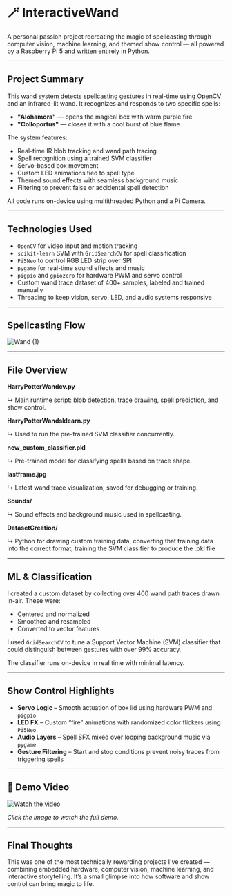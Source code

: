 # 🪄 InteractiveWand

A personal passion project recreating the magic of spellcasting through computer vision, machine learning, and themed show control — all powered by a Raspberry Pi 5 and written entirely in Python.

---

## Project Summary

This wand system detects spellcasting gestures in real-time using OpenCV and an infrared-lit wand. It recognizes and responds to two specific spells:

- **"Alohamora"** — opens the magical box with warm purple fire  
- **"Colloportus"** — closes it with a cool burst of blue flame  

The system features:

- Real-time IR blob tracking and wand path tracing
- Spell recognition using a trained SVM classifier
- Servo-based box movement
- Custom LED animations tied to spell type
- Themed sound effects with seamless background music
- Filtering to prevent false or accidental spell detection

All code runs on-device using multithreaded Python and a Pi Camera.

---

## Technologies Used

- `OpenCV` for video input and motion tracking  
- `scikit-learn` SVM with `GridSearchCV` for spell classification  
- `Pi5Neo` to control RGB LED strip over SPI  
- `pygame` for real-time sound effects and music  
- `pigpio` and `gpiozero` for hardware PWM and servo control  
- Custom wand trace dataset of 400+ samples, labeled and trained manually  
- Threading to keep vision, servo, LED, and audio systems responsive  

---

## Spellcasting Flow

![Wand (1)](https://github.com/user-attachments/assets/949b9146-4611-4c83-a0c0-e3fd67cafff5)

---

## File Overview

**HarryPotterWandcv.py**

↳ Main runtime script: blob detection, trace drawing, spell prediction, and show control.

**HarryPotterWandsklearn.py**

↳ Used to run the pre-trained SVM classifier concurrently.

**new_custom_classifier.pkl**

↳ Pre-trained model for classifying spells based on trace shape.

**lastframe.jpg**

↳ Latest wand trace visualization, saved for debugging or training.

**Sounds/**

↳ Sound effects and background music used in spellcasting.

**DatasetCreation/**

↳ Python for drawing custom training data, converting that training data into the correct format, training the SVM classifier to produce the .pkl file

---

## ML & Classification

I created a custom dataset by collecting over 400 wand path traces drawn in-air. These were:

- Centered and normalized
- Smoothed and resampled
- Converted to vector features

I used `GridSearchCV` to tune a Support Vector Machine (SVM) classifier that could distinguish between gestures with over 99% accuracy.

The classifier runs on-device in real time with minimal latency.

---

## Show Control Highlights

- **Servo Logic** – Smooth actuation of box lid using hardware PWM and `pigpio`  
- **LED FX** – Custom “fire” animations with randomized color flickers using `Pi5Neo`  
- **Audio Layers** – Spell SFX mixed over looping background music via `pygame`  
- **Gesture Filtering** – Start and stop conditions prevent noisy traces from triggering spells  

---

## 🎥 Demo Video

[![Watch the video](https://img.youtube.com/vi/IFpQFHPK7W4/0.jpg)](https://www.youtube.com/watch?v=IFpQFHPK7W4)

*Click the image to watch the full demo.*

---

## Final Thoughts

This was one of the most technically rewarding projects I've created — combining embedded hardware, computer vision, machine learning, and interactive storytelling. It’s a small glimpse into how software and show control can bring magic to life.
